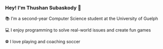 ### Hey! I'm Thushan Subaskody 👋

📚 I'm a second-year Computer Science student at the University of Guelph

💻 I enjoy programming to solve real-world issues and create fun games

⚽️ I love playing and coaching soccer



<!--
**thushan7/thushan7** is a ✨ _special_ ✨ repository because its `README.md` (this file) appears on your GitHub profile.

Here are some ideas to get you started:

- 💻 

- 🔭 I’m currently working on ...
- 🌱 I’m currently learning ...
- 👯 I’m looking to collaborate on ...
- 🤔 I’m looking for help with ...
- 💬 Ask me about ...
- 📫 How to reach me: ...
- 😄 Pronouns: ...
- ⚡ Fun fact: ...
-->
